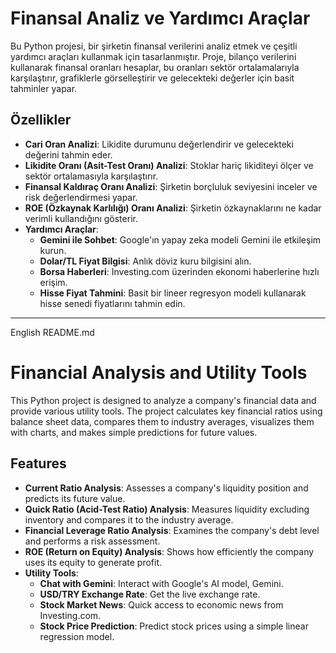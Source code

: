 # Finansal Analiz ve Yardımcı Araçlar

Bu Python projesi, bir şirketin finansal verilerini analiz etmek ve çeşitli yardımcı araçları kullanmak için tasarlanmıştır. Proje, bilanço verilerini kullanarak finansal oranları hesaplar, bu oranları sektör ortalamalarıyla karşılaştırır, grafiklerle görselleştirir ve gelecekteki değerler için basit tahminler yapar.

## Özellikler

* **Cari Oran Analizi**: Likidite durumunu değerlendirir ve gelecekteki değerini tahmin eder.
* **Likidite Oranı (Asit-Test Oranı) Analizi**: Stoklar hariç likiditeyi ölçer ve sektör ortalamasıyla karşılaştırır.
* **Finansal Kaldıraç Oranı Analizi**: Şirketin borçluluk seviyesini inceler ve risk değerlendirmesi yapar.
* **ROE (Özkaynak Karlılığı) Oranı Analizi**: Şirketin özkaynaklarını ne kadar verimli kullandığını gösterir.
* **Yardımcı Araçlar**:
    * **Gemini ile Sohbet**: Google'ın yapay zeka modeli Gemini ile etkileşim kurun.
    * **Dolar/TL Fiyat Bilgisi**: Anlık döviz kuru bilgisini alın.
    * **Borsa Haberleri**: Investing.com üzerinden ekonomi haberlerine hızlı erişim.
    * **Hisse Fiyat Tahmini**: Basit bir lineer regresyon modeli kullanarak hisse senedi fiyatlarını tahmin edin.




---
 English README.md


# Financial Analysis and Utility Tools

This Python project is designed to analyze a company's financial data and provide various utility tools. The project calculates key financial ratios using balance sheet data, compares them to industry averages, visualizes them with charts, and makes simple predictions for future values.

## Features

* **Current Ratio Analysis**: Assesses a company's liquidity position and predicts its future value.
* **Quick Ratio (Acid-Test Ratio) Analysis**: Measures liquidity excluding inventory and compares it to the industry average.
* **Financial Leverage Ratio Analysis**: Examines the company's debt level and performs a risk assessment.
* **ROE (Return on Equity) Analysis**: Shows how efficiently the company uses its equity to generate profit.
* **Utility Tools**:
    * **Chat with Gemini**: Interact with Google's AI model, Gemini.
    * **USD/TRY Exchange Rate**: Get the live exchange rate.
    * **Stock Market News**: Quick access to economic news from Investing.com.
    * **Stock Price Prediction**: Predict stock prices using a simple linear regression model.
